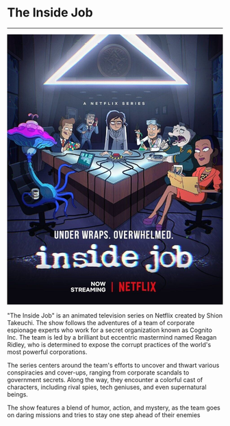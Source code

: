 # The Inside Job

---

![theInsideJobPoster](img/insideJob.jpg)

"The Inside Job" is an animated television series on Netflix
created by Shion Takeuchi. The show follows the adventures of
a team of corporate espionage experts who work for a secret
organization known as Cognito Inc. The team is led by a
brilliant but eccentric mastermind named Reagan Ridley,
who is determined to expose the corrupt practices of the
world's most powerful corporations.

The series centers around the team's efforts to uncover
and thwart various conspiracies and cover-ups, ranging
from corporate scandals to government secrets. Along the
way, they encounter a colorful cast of characters, including
rival spies, tech geniuses, and even supernatural beings.

The show features a blend of humor, action, and mystery,
as the team goes on daring missions and tries to stay one
step ahead of their enemies

